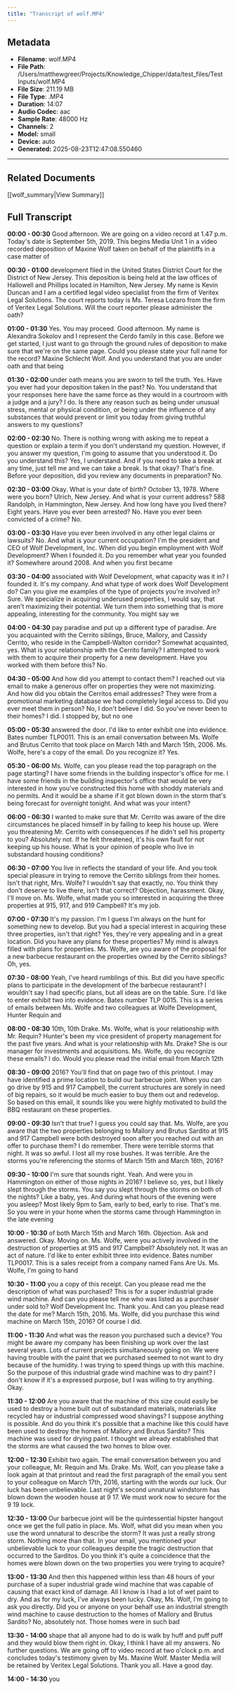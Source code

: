 ```yaml
---
title: "Transcript of wolf.MP4"
---
```


## Metadata

- **Filename**: wolf.MP4
- **File Path**: /Users/matthewgreer/Projects/Knowledge_Chipper/data/test_files/Test Inputs/wolf.MP4
- **File Size**: 211.19 MB
- **File Type**: .MP4
- **Duration**: 14:07
- **Audio Codec**: aac
- **Sample Rate**: 48000 Hz
- **Channels**: 2
- **Model:** small
- **Device:** auto
- **Generated:** 2025-08-23T12:47:08.550460

---

## Related Documents

[[wolf_summary|View Summary]]

## Full Transcript

**00:00 - 00:30** Good afternoon. We are going on a video record at 1.47 p.m. Today's date is September 5th, 2019. This begins Media Unit 1 in a video recorded deposition of Maxine Wolf taken on behalf of the plaintiffs in a case matter of

**00:30 - 01:00** development filed in the United States District Court for the District of New Jersey. This deposition is being held at the law offices of Hallowell and Phillips located in Hamilton, New Jersey. My name is Kevin Duncan and I am a certified legal video specialist from the firm of Veritex Legal Solutions. The court reports today is Ms. Teresa Lozaro from the firm of Veritex Legal Solutions. Will the court reporter please administer the oath?

**01:00 - 01:30** Yes. You may proceed. Good afternoon. My name is Alexandra Sokolov and I represent the Cerdo family in this case. Before we get started, I just want to go through the ground rules of deposition to make sure that we're on the same page. Could you please state your full name for the record? Maxine Schlecht Wolf. And you understand that you are under oath and that being

**01:30 - 02:00** under oath means you are sworn to tell the truth. Yes. Have you ever had your deposition taken in the past? No. You understand that your responses here have the same force as they would in a courtroom with a judge and a jury? I do. Is there any reason such as being under unusual stress, mental or physical condition, or being under the influence of any substances that would prevent or limit you today from giving truthful answers to my questions?

**02:00 - 02:30** No. There is nothing wrong with asking me to repeat a question or explain a term if you don't understand my question. However, if you answer my question, I'm going to assume that you understood it. Do you understand this? Yes, I understand. And if you need to take a break at any time, just tell me and we can take a break. Is that okay? That's fine. Before your deposition, did you review any documents in preparation? No.

**02:30 - 03:00** Okay. What is your date of birth? October 13, 1978. Where were you born? Ulrich, New Jersey. And what is your current address? 588 Randolph, in Hammington, New Jersey. And how long have you lived there? Eight years. Have you ever been arrested? No. Have you ever been convicted of a crime? No.

**03:00 - 03:30** Have you ever been involved in any other legal claims or lawsuits? No. And what is your current occupation? I'm the president and CEO of Wolf Development, Inc. When did you begin employment with Wolf Development? When I founded it. Do you remember what year you founded it? Somewhere around 2008. And when you first became

**03:30 - 04:00** associated with Wolf Development, what capacity was it in? I founded it. It's my company. And what type of work does Wolf Development do? Can you give me examples of the type of projects you're involved in? Sure. We specialize in acquiring underused properties, I would say, that aren't maximizing their potential. We turn them into something that is more appealing, interesting for the community. You might say we

**04:00 - 04:30** pay paradise and put up a different type of paradise. Are you acquainted with the Cerrito siblings, Bruce, Mallory, and Cassidy Cerrito, who reside in the Campbell-Walton corridor? Somewhat acquainted, yes. What is your relationship with the Cerrito family? I attempted to work with them to acquire their property for a new development. Have you worked with them before this? No.

**04:30 - 05:00** And how did you attempt to contact them? I reached out via email to make a generous offer on properties they were not maximizing. And how did you obtain the Cerritos email addresses? They were from a promotional marketing database we had completely legal access to. Did you ever meet them in person? No, I don't believe I did. So you've never been to their homes? I did. I stopped by, but no one

**05:00 - 05:30** answered the door. I'd like to enter exhibit one into evidence. Bates number TLP0011. This is an email conversation between Ms. Wolfe and Brutus Cerrito that took place on March 14th and March 15th, 2006. Ms. Wolfe, here's a copy of the email. Do you recognize it? Yes.

**05:30 - 06:00** Ms. Wolfe, can you please read the top paragraph on the page starting? I have some friends in the building inspector's office for me. I have some friends in the building inspector's office that would be very interested in how you've constructed this home with shoddy materials and no permits. And it would be a shame if it got blown down in the storm that's being forecast for overnight tonight. And what was your intent?

**06:00 - 06:30** I wanted to make sure that Mr. Cerrito was aware of the dire circumstances he placed himself in by failing to keep his house up. Were you threatening Mr. Cerrito with consequences if he didn't sell his property to you? Absolutely not. If he felt threatened, it's his own fault for not keeping up his house. What is your opinion of people who live in substandard housing conditions?

**06:30 - 07:00** You live in reflects the standard of your life. And you took special pleasure in trying to remove the Cerrito siblings from their homes. Isn't that right, Mrs. Wolfe? I wouldn't say that exactly, no. You think they don't deserve to live there, isn't that correct? Objection, harassment. Okay, I'll move on. Ms. Wolfe, what made you so interested in acquiring the three properties at 915, 917, and 919 Campbell? It's my job.

**07:00 - 07:30** It's my passion. I'm I guess I'm always on the hunt for something new to develop. But you had a special interest in acquiring these three properties, isn't that right? Yes, they're very appealing and in a great location. Did you have any plans for these properties? My mind is always filled with plans for properties. Ms. Wolfe, are you aware of the proposal for a new barbecue restaurant on the properties owned by the Cerrito siblings? Oh, yes.

**07:30 - 08:00** Yeah, I've heard rumblings of this. But did you have specific plans to participate in the development of the barbecue restaurant? I wouldn't say I had specific plans, but all ideas are on the table. Sure. I'd like to enter exhibit two into evidence. Bates number TLP 0015. This is a series of emails between Ms. Wolfe and two colleagues at Wolfe Development, Hunter Requin and

**08:00 - 08:30** 10th, 10th Drake. Ms. Wolfe, what is your relationship with Mr. Requin? Hunter's been my vice president of property management for the past five years. And what is your relationship with Ms. Drake? She is our manager for investments and acquisitions. Ms. Wolfe, do you recognize these emails? I do. Would you please read the initial email from March 12th

**08:30 - 09:00** 2016? You'll find that on page two of this printout. I may have identified a prime location to build our barbecue joint. When you can go drive by 915 and 917 Campbell, the current structures are sorely in need of big repairs, so it would be much easier to buy them out and redevelop. So based on this email, it sounds like you were highly motivated to build the BBQ restaurant on these properties.

**09:00 - 09:30** Isn't that true? I guess you could say that. Ms. Wolfe, are you aware that the two properties belonging to Mallory and Brutus Sardito at 915 and 917 Campbell were both destroyed soon after you reached out with an offer to purchase them? I do remember. There were terrible storms that night. It was so awful. I lost all my rose bushes. It was terrible. Are the storms you're referencing the storms of March 15th and March 16th, 2016?

**09:30 - 10:00** I'm sure that sounds right. Yeah. And were you in Hammington on either of those nights in 2016? I believe so, yes, but I likely slept through the storms. You say you slept through the storms on both of the nights? Like a baby, yes. And during what hours of the evening were you asleep? Most likely 9pm to 5am, early to bed, early to rise. That's me. So you were in your home when the storms came through Hammington in the late evening

**10:00 - 10:30** of both March 15th and March 16th. Objection. Ask and answered. Okay. Moving on. Ms. Wolfe, were you actively involved in the destruction of properties at 915 and 917 Campbell? Absolutely not. It was an act of nature. I'd like to enter exhibit three into evidence. Bates number TLP0017. This is a sales receipt from a company named Fans Are Us. Ms. Wolfe, I'm going to hand

**10:30 - 11:00** you a copy of this receipt. Can you please read me the description of what was purchased? This is for a super industrial grade wind machine. And can you please tell me who was listed as a purchaser under sold to? Wolf Development Inc. Thank you. And can you please read the date for me? March 15th, 2016. Ms. Wolfe, did you purchase this wind machine on March 15th, 2016? Of course I did.

**11:00 - 11:30** And what was the reason you purchased such a device? You might be aware my company has been finishing up work over the last several years. Lots of current projects simultaneously going on. We were having trouble with the paint that we purchased seemed to not want to dry because of the humidity. I was trying to speed things up with this machine. So the purpose of this industrial grade wind machine was to dry paint? I don't know if it's a expressed purpose, but I was willing to try anything. Okay.

**11:30 - 12:00** Are you aware that the machine of this size could easily be used to destroy a home built out of substandard materials, materials like recycled hay or industrial compressed wood shavings? I suppose anything is possible. And do you think it's possible that a machine like this could have been used to destroy the homes of Mallory and Brutus Sardito? This machine was used for drying paint. I thought we already established that the storms are what caused the two homes to blow over.

**12:00 - 12:30** Exhibit two again. The email conversation between you and your colleague, Mr. Requin and Ms. Drake. Ms. Wolf, can you please take a look again at that printout and read the first paragraph of the email you sent to your colleague on March 17th, 2016, starting with the words our luck. Our luck has been unbelievable. Last night's second unnatural windstorm has blown down the wooden house at 9 17. We must work now to secure for the 9 19 lock.

**12:30 - 13:00** Our barbecue joint will be the quintessential hipster hangout once we get the full patio in place. Ms. Wolf, what did you mean when you use the word unnatural to describe the storm? It was just a really strong storm. Nothing more than that. In your email, you mentioned your unbelievable luck to your colleagues despite the tragic destruction that occurred to the Sarditos. Do you think it's quite a coincidence that the homes were blown down on the two properties you were trying to acquire?

**13:00 - 13:30** And then this happened within less than 48 hours of your purchase of a super industrial grade wind machine that was capable of causing that exact kind of damage. All I know is I had a lot of wet paint to dry. And as for my luck, I've always been lucky. Okay, Ms. Wolf, I'm going to ask you directly. Did you or anyone on your behalf use an industrial strength wind machine to cause destruction to the homes of Mallory and Brutus Sardito? No, absolutely not. Those homes were in such bad

**13:30 - 14:00** shape that all anyone had to do is walk by huff and puff puff and they would blow them right in. Okay, I think I have all my answers. No further questions. We are going off to video record at two o'clock p.m. and concludes today's testimony given by Ms. Maxine Wolf. Master Media will be retained by Veritex Legal Solutions. Thank you all. Have a good day.

**14:00 - 14:30** you

